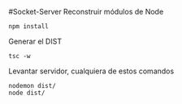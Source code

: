 

#Socket-Server
Reconstruir módulos de Node

```
npm install
```
Generar el DIST

```
tsc -w
```
Levantar servidor,  cualquiera de estos comandos
```
nodemon dist/
node dist/
```